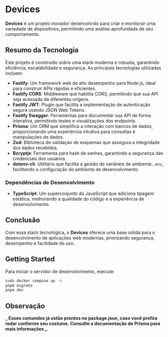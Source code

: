 # Devices

**Devices** é um projeto inovador desenvolvido para criar e monitorar uma variedade de dispositivos, permitindo uma análise aprofundada de seu comportamento.

## Resumo da Tecnologia

Este projeto é construído sobre uma stack moderna e robusta, garantindo eficiência, escalabilidade e segurança. As principais tecnologias utilizadas incluem:

- **Fastify**: Um framework web de alto desempenho para Node.js, ideal para construir APIs rápidas e eficientes.
- **Fastify CORS**: Middleware que habilita CORS, permitindo que sua API seja acessada de diferentes origens.
- **Fastify JWT**: Plugin que facilita a implementação de autenticação segura usando JSON Web Tokens.
- **Fastify Swagger**: Ferramentas para documentar sua API de forma interativa, permitindo testes e visualizações dos endpoints.
- **Prisma**: Um ORM que simplifica a interação com bancos de dados, proporcionando uma experiência intuitiva para consultas e manipulações de dados.
- **Zod**: Biblioteca de validação de esquemas que assegura a integridade dos dados recebidos.
- **Bcryptjs**: Ferramenta para hash de senhas, garantindo a segurança das credenciais dos usuários.
- **dotenv-cli**: Utilitário que facilita a gestão de variáveis de ambiente.`.env`, facilitando a configuração do ambiente de desenvolvimento.

### Dependências de Desenvolvimento

- **TypeScript**: Um superconjunto do JavaScript que adiciona tipagem estática, melhorando a qualidade do código e a experiência de desenvolvimento.

## Conclusão

Com essa stack tecnológica, o **Devices** oferece uma base sólida para o desenvolvimento de aplicações web modernas, priorizando segurança, desempenho e facilidade de uso.

## Getting Started

Para iniciar o servidor de desenvolvimento, execute:

```bash
sudo docker compose up -d
pnpm migrate
pnpm dev
```

## Observação

**_ Esses comandos já estão prontos no package.json, caso você prefira rodar conforme seu costume. Consulte a documentação do Prisma para mais informações _**.
